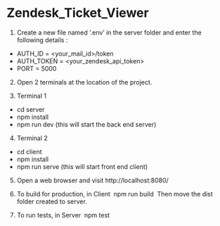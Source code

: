# Zendesk_Ticket_Viewer

1. Create a new file named ‘.env’ in the server folder and enter the following details : 
- AUTH_ID = <your_mail_id>/token 
- AUTH_TOKEN = <your_zendesk_api_token> 
- PORT = 5000 

2. Open 2 terminals at the location of the project. 

3. Terminal 1   
- cd server 
- npm install 
- npm run dev (this will start the back end server) 

4. Terminal 2 
- cd client 
- npm install 
- npm run serve (this will start front end client) 

5. Open a web browser and visit http://localhost:8080/ 

6. To build for production, in Client 
npm run build 
Then move the dist folder created to server. 

7. To run tests, in Server 
npm test
